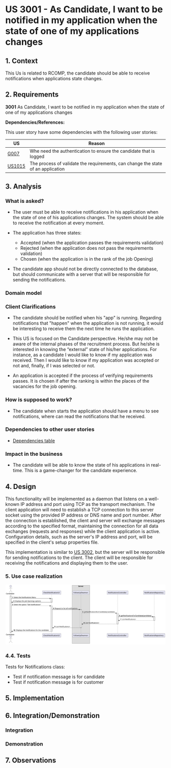 # US 3001 - As Candidate, I want to be notified in my application when the state of one of my applications changes

## 1. Context

This Us is related to RCOMP, the candidate should be able to receive notifications when applications state changes.

## 2. Requirements

**3001** As Candidate, I want to be notified in my application when the state of one of my applications changes

**Dependencies/References:**<a id="dependencias"></a>

This user story have some dependencies with the following user stories:


| US                                       | Reason                                                                           |
|------------------------------------------|----------------------------------------------------------------------------------|
| [G007](../../SprintB/g007/readme.md)     | Whe need the authentication to ensure the candidate that is logged               |
| [US1015](../../SprintC/us1015/readme.md) | The process of validate the requirements, can change the state of an application |

## 3. Analysis

### What is asked?
- The user must be able to receive notifications in his application when the state of one of his applications changes. The system should be able to receive the notification at every moment.
- The application has three states:
  - Accepted (when the application passes the requirements validation)
  - Rejected (when the application does not pass the requirements validation)
  - Chosen (when the application is in the rank of the job Opening)

- The candidate app should not be directly connected to the database, but should communicate with a server that will be responsible for sending the notifications.



### Domain model





### Client Clarifications

- The candidate should be notified when his "app" is running. Regarding notifications that "happen" when the application is not running, it would be interesting to receive them the next time he runs the application.

- This US is focused on the Candidate perspective. He/she may not be aware of the internal phases of the recruitment process. But he/she is interested in knowing the “external” state of his/her applications. For instance, as a candidate I would like to know if my application was received. Then I would like to know if my application was accepted or not and, finally, if I was selected or not. 

- An application is accepted if the process of verifying requirements passes. It is chosen if after the ranking is within the places of the vacancies for the job opening.


### How is supposed to work?
 - The candidate when starts the application should have a menu to see notifications, where can read the notifications that he received.


### Dependencies to other user stories
- [Dependencies table](#dependencias)

### Impact in the business
  - The candidate will be able to know the state of his applications in real-time. This is a game-changer for the candidate experience.



## 4. Design
This functionality will be implemented as a daemon that listens on a well-known IP address and port using TCP as the transport mechanism. 
The client application will need to establish a TCP connection to this server socket using the provided IP address or DNS name and port number. After the connection is established, the client and server will exchange messages according to the specified format, maintaining the connection for all data exchanges (requests and responses) while the client application is active. Configuration details, such as the server's IP address and port, will be specified in the client's setup properties file.


This implementation is similar to [US 3002](../us3002/readme.md), but the server will be responsible for sending notifications to the client. The client will be responsible for receiving the notifications and displaying them to the user.


### 5. Use case realization


![use case](SD/sd.svg)

### 4.4. Tests


Tests for Notifications class:
- Test if notification message is for candidate
- Test if notification message is for customer 



## 5. Implementation






## 6. Integration/Demonstration

### Integration


### Demonstration



## 7. Observations


